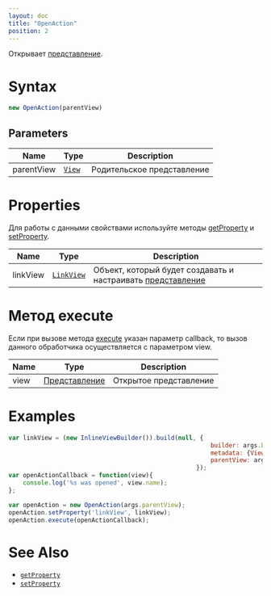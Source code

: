 ```yaml
---
layout: doc
title: "OpenAction"
position: 2
---
```


Открывает [представление](../../Elements/View/).

# Syntax

```js
new OpenAction(parentView)
```
## Parameters

|Name|Type|Description|
|----|----------|---------|
|parentView|[`View`](../../Elements/View/)| Родительское представление |

# Properties

Для работы с данными свойствами используйте методы [getProperty](../BaseAction/BaseAction.getProperty/) и [setProperty](../BaseAction/BaseAction.setProperty/).

|Name|Type|Description|
|----|----|-----------|
|linkView|[`LinkView`](../../Elements/View/LinkView/)|Объект, который будет создавать и настраивать [представление](../../Elements/View/)|


# Метод execute

Если при вызове метода [execute](../BaseAction/BaseAction.execute/) указан параметр callback, то вызов данного обработчика осуществляется с параметром view. 

|Name|Type|Description|
|----|----|-----------|
|view|[Представление](../../Elements/View/)|Открытое представление|


# Examples

```js
var linkView = (new InlineViewBuilder()).build(null, {
														builder: args.builder, 
														metadata: {View: viewMetadata}, 
														parentView: args.parentView
													});
var openActionCallback = function(view){
	console.log('%s was opened', view.name);
};

var openAction = new OpenAction(args.parentView);
openAction.setProperty('linkView', linkView);
openAction.execute(openActionCallback);
```

# See Also

* [`getProperty`](../BaseAction/BaseAction.getProperty/)
* [`setProperty`](../BaseAction/BaseAction.setProperty/)